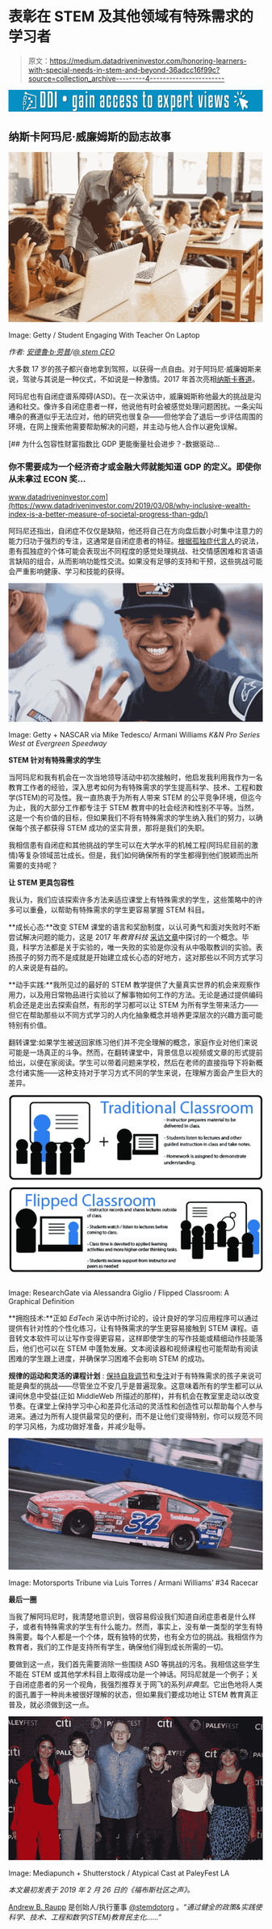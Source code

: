 # 表彰在 STEM 及其他领域有特殊需求的学习者

> 原文：<https://medium.datadriveninvestor.com/honoring-learners-with-special-needs-in-stem-and-beyond-36adcc16f99c?source=collection_archive---------4----------------------->

[![](img/9dfc67ae7d0fe8837967ae025c51958d.png)](http://www.track.datadriveninvestor.com/1B9E)

## 纳斯卡阿玛尼·威廉姆斯的励志故事

![](img/7f1f5625c4d6842b29094bd9e05b0bf5.png)

Image: Getty / Student Engaging With Teacher On Laptop

*作者:* [*安德鲁·b·劳普*](https://medium.com/u/d8c8d333927a?source=post_page-----36adcc16f99c--------------------------------)*/*[*@ stem CEO*](https://twitter.com/stemceo)

大多数 17 岁的孩子都兴奋地拿到驾照，以获得一点自由。对于阿玛尼·威廉姆斯来说，驾驶与其说是一种仪式，不如说是一种激情。2017 年首次亮相[纳斯卡赛道](https://www.racing-reference.info/driver/Armani_Williams)。

阿玛尼也有自闭症谱系障碍(ASD)。在一次采访中，威廉姆斯称他最大的挑战是沟通和社交。像许多自闭症患者一样，他说他有时会被感觉处理问题困扰。一条尖叫嘈杂的赛道似乎无法应对，他的研究也很复杂——但他学会了退后一步评估周围的环境，在网上搜索他需要帮助解决的问题，并主动与他人合作以避免误解。

[](https://www.datadriveninvestor.com/2019/03/08/why-inclusive-wealth-index-is-a-better-measure-of-societal-progress-than-gdp/) [## 为什么包容性财富指数比 GDP 更能衡量社会进步？-数据驱动…

### 你不需要成为一个经济奇才或金融大师就能知道 GDP 的定义。即使你从未拿过 ECON 奖…

www.datadriveninvestor.com](https://www.datadriveninvestor.com/2019/03/08/why-inclusive-wealth-index-is-a-better-measure-of-societal-progress-than-gdp/) 

阿玛尼还指出，自闭症不仅仅是缺陷，他还将自己在方向盘后数小时集中注意力的能力归功于强烈的专注，这通常是自闭症患者的特征。[根据孤独症代言人](https://www.autismspeaks.org/what-are-symptoms-autism)的说法，患有孤独症的个体可能会表现出不同程度的感觉处理挑战、社交情感困难和言语语言缺陷的组合，从而影响功能性交流。如果没有足够的支持和干预，这些挑战可能会严重影响健康、学习和技能的获得。

![](img/f6fdc0af86149ccc4f1b801e2b0139dd.png)

Image: Getty + NASCAR via Mike Tedesco/ Armani Williams *K&N Pro Series West at Evergreen Speedway*

**STEM 针对有特殊需求的学生**

当阿玛尼和我有机会在一次当地领导活动中初次接触时，他启发我利用我作为一名教育工作者的经验，深入思考如何为有特殊需求的学生提高科学、技术、工程和数学(STEM)的可及性。我一直热衷于为所有人带来 STEM 的公平竞争环境，但迄今为止，我的大部分工作都专注于 STEM 教育中的社会经济和性别不平等。当然，这是一个有价值的目标，但如果我们不将有特殊需求的学生纳入我们的努力，以确保每个孩子都获得 STEM 成功的坚实背景，那将是我们的失职。

我相信患有自闭症和其他挑战的学生可以在大学水平的机械工程(阿玛尼目前的激情)等复杂领域茁壮成长。但是，我们如何确保所有的学生都得到他们脱颖而出所需要的支持呢？

**让 STEM 更具包容性**

我认为，我们应该探索许多方法来适应课堂上有特殊需求的学生，这些策略中的许多可以重叠，以帮助有特殊需求的学生更容易掌握 STEM 科目。

**成长心态:**改变 STEM 课堂的语言和奖励制度，以认可勇气和面对失败时不断尝试解决问题的能力，这是 2017 年*教育科技* [采访文章](https://edtechmagazine.com/k12/article/2017/10/how-tech-can-help-students-disabilities-thrive-stem-education)中探讨的一个概念。毕竟，科学方法都是关于实验的，唯一失败的实验是你没有从中吸取教训的实验。表扬孩子的努力而不是成就是开始建立成长心态的好地方，这对那些以不同方式学习的人来说是有益的。

**动手实践:**我所见过的最好的 STEM 教学提供了大量真实世界的机会来观察作用力，以及用日常物品进行实验以了解事物如何工作的方法。无论是通过提供编码机会还是走出去探索自然，有形的学习都可以让 STEM 为所有学生带来活力——但它在帮助那些以不同方式学习的人内化抽象概念并培养更深层次的兴趣方面可能特别有价值。

翻转课堂:如果学生被送回家练习他们并不完全理解的概念，家庭作业对他们来说可能是一场真正的斗争。然而，在翻转课堂中，背景信息以视频或文章的形式提前给出，以便在家阅读。学生可以带着问题来学校，然后在老师的直接指导下将新概念付诸实施——这种支持对于学习方式不同的学生来说，在理解方面会产生巨大的差异。

![](img/33170c4dccde4258ca6470dbbd7a4aae.png)

Image: ResearchGate via Alessandra Giglio / Flipped Classroom: A Graphical Definition

**拥抱技术:**正如 *EdTech* 采访中所讨论的，设计良好的学习应用程序可以通过提供有针对性的个性化练习，让有特殊需求的学生更容易接触到 STEM 课程。语音转文本软件可以让写作变得更容易，这样即使学生的写作技能或精细动作技能落后，他们也可以在 STEM 中蓬勃发展。文本阅读器和视频课程也可能帮助有阅读困难的学生跟上进度，并确保学习困难不会影响 STEM 的成功。

**规律的运动和灵活的课程计划** : [保持自我调节](https://www.ncbi.nlm.nih.gov/pmc/articles/PMC3719386/)和[专注](https://newsinhealth.nih.gov/2014/09/focusing-adhd)对于有特殊需求的孩子来说可能是典型的挑战——尽管坐立不安几乎是普遍现象。这意味着所有的学生都可以从课间休息中受益(正如 MiddleWeb 所描述的那样)，并有机会在教室里走动以改变节奏。在课堂上保持学习中心和差异化活动的灵活性和创造性可以帮助每个人参与进来。通过为所有人提供最常见的便利，而不是让他们变得特别，你可以规范不同的学习风格，为成功做好准备，并减少耻辱。

![](img/5ae3afd066e1b3055fe1ce8f537eae69.png)

Image: Motorsports Tribune via Luis Torres / Armani Williams’ #34 Racecar

**最后一圈**

当我了解阿玛尼时，我清楚地意识到，很容易假设我们知道自闭症患者是什么样子，或者有特殊需求的学生有什么能力。然而，事实上，没有单一类型的学生有特殊需要。每个人都是一个个体，既有独特的优势，也有全方位的挑战。我相信作为教育者，我们的工作是支持所有学生，确保他们得到成长所需的一切。

要做到这一点，我们首先需要消除一些围绕 ASD 等挑战的污名。我相信这些学生不能在 STEM 或其他学术科目上取得成功是一个神话。阿玛尼就是一个例子；关于自闭症患者的另一个视角，我强烈推荐关于网飞的系列*非典型*。它出色地将人类的面孔置于一种尚未被很好理解的状态，但如果我们要成功地让 STEM 教育真正普及，就必须做到这一点。

![](img/2670e8e3acf72ec3f1d57febc46a2752.png)

Image: Mediapunch + Shutterstock / Atypical Cast at PaleyFest LA

*本文最初发表于 2019 年 2 月 26 日的《福布斯社区之声》。*

[Andrew B. Raupp](https://medium.com/u/d8c8d333927a?source=post_page-----36adcc16f99c--------------------------------) 是创始人/执行董事 [@stemdotorg](https://twitter.com/stemdotorg) 。*“通过健全的政策&实践使科学、技术、工程和数学(STEM)教育民主化……”*
